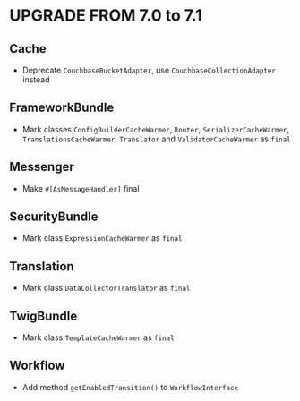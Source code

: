 UPGRADE FROM 7.0 to 7.1
=======================

Cache
-----

 * Deprecate `CouchbaseBucketAdapter`, use `CouchbaseCollectionAdapter` instead

FrameworkBundle
---------------

 * Mark classes `ConfigBuilderCacheWarmer`, `Router`, `SerializerCacheWarmer`, `TranslationsCacheWarmer`, `Translator` and `ValidatorCacheWarmer` as `final`

Messenger
---------

 * Make `#[AsMessageHandler]` final

SecurityBundle
--------------

 * Mark class `ExpressionCacheWarmer` as `final`

Translation
-----------

 * Mark class `DataCollectorTranslator` as `final`

TwigBundle
----------

 * Mark class `TemplateCacheWarmer` as `final`

Workflow
--------

 * Add method `getEnabledTransition()` to `WorkflowInterface`
